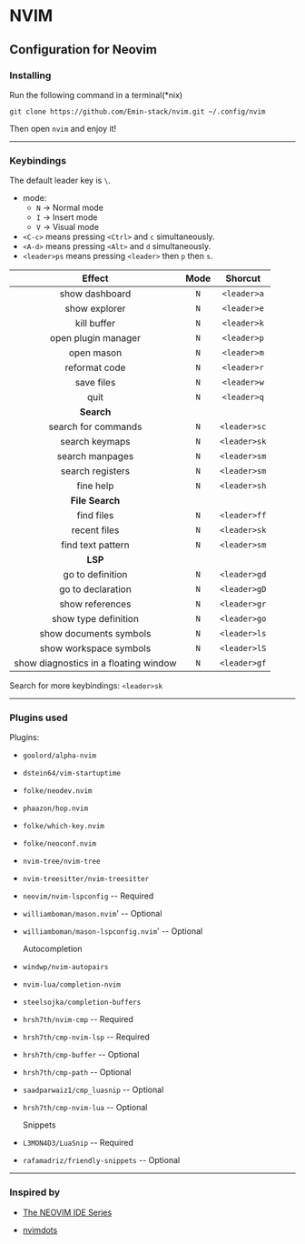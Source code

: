 # NVIM
## Configuration for Neovim
### Installing
Run the following command in a terminal(*nix)

```shell
git clone https://github.com/Emin-stack/nvim.git ~/.config/nvim
```
Then open `nvim` and enjoy it!

---

### Keybindings

The default leader key is `\`.

- mode:
    - `N` -> Normal mode
    - `I` -> Insert mode
    - `V` -> Visual mode
- `<C-c>` means pressing `<Ctrl>` and `c` simultaneously.
- `<A-d>` means pressing `<Alt>` and `d` simultaneously.
- `<leader>ps` means pressing `<leader>` then `p` then `s`.

|               Effect                  |  Mode  |  Shorcut    |
| :-----------------------------------: | :----: | :---------: |
| show dashboard                        |   `N`  | `<leader>a` |  
| show explorer                         |   `N`  | `<leader>e` |  
| kill buffer                           |   `N`  | `<leader>k` |  
| open plugin manager                   |   `N`  | `<leader>p` |  
| open mason                            |   `N`  | `<leader>m` |  
| reformat code                         |   `N`  | `<leader>r` |  
| save files                            |   `N`  | `<leader>w` |  
| quit                                  |   `N`  | `<leader>q` |  
|              **Search**               |        |             |
| search for commands                   |   `N`  | `<leader>sc`|  
| search keymaps                        |   `N`  | `<leader>sk`|  
| search manpages                       |   `N`  | `<leader>sm`|  
| search registers                      |   `N`  | `<leader>sm`|  
| fine help                             |   `N`  | `<leader>sh`|  
|            **File Search**            |        |             |
| find files                            |   `N`  | `<leader>ff`|  
| recent files                          |   `N`  | `<leader>sk`|  
| find text pattern                     |   `N`  | `<leader>sm`|  
|               **LSP**                 |        |             |
| go to definition                      |   `N`  | `<leader>gd`|  
| go to declaration                     |   `N`  | `<leader>gD`|  
| show references                       |   `N`  | `<leader>gr`|  
| show type definition                  |   `N`  | `<leader>go`|  
| show documents symbols                |   `N`  | `<leader>ls`|  
| show workspace symbols                |   `N`  | `<leader>lS`|  
| show diagnostics in a floating window |   `N`  | `<leader>gf`|  

Search for more keybindings: `<leader>sk`

---
### Plugins used
Plugins:
- `goolord/alpha-nvim`
- `dstein64/vim-startuptime`
- `folke/neodev.nvim`
- `phaazon/hop.nvim`
- `folke/which-key.nvim`
- `folke/neoconf.nvim`
- `nvim-tree/nvim-tree`
- `nvim-treesitter/nvim-treesitter`
- `neovim/nvim-lspconfig`             -- Required
- `williamboman/mason.nvim`'           -- Optional
- `williamboman/mason-lspconfig.nvim`' -- Optional

    Autocompletion
- `windwp/nvim-autopairs`
- `nvim-lua/completion-nvim`
- `steelsojka/completion-buffers`
- `hrsh7th/nvim-cmp`        -- Required
- `hrsh7th/cmp-nvim-lsp`     -- Required
- `hrsh7th/cmp-buffer`       -- Optional
- `hrsh7th/cmp-path`         -- Optional
- `saadparwaiz1/cmp_luasnip` -- Optional
- `hrsh7th/cmp-nvim-lua`     -- Optional

    Snippets
- `L3MON4D3/LuaSnip`             -- Required
- `rafamadriz/friendly-snippets` -- Optional
---

### Inspired by

- [The NEOVIM IDE Series](https://medium.com/@shaikzahid0713/the-neovim-series-32163eb1f5d0)

- [nvimdots](https://github.com/ayamir/nvimdots)
